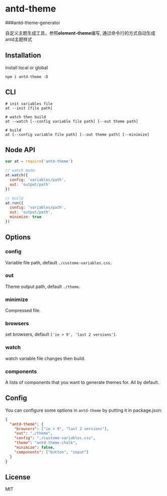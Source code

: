 # antd-theme
###antd-theme-generator

自定义主题生成工具，参照**element-theme**编写, 通过命令行的方式自动生成antd主题样式


## Installation
install local or global
```shell
npm i antd-theme -D
```


## CLI
```shell
# init variables file
at --init [file path]

# watch then build
at --watch [--config variable file path] [--out theme path]

# build
at [--config variable file path] [--out theme path] [--minimize]
```

## Node API
```javascript
var at = require('antd-theme')

// watch mode
at.watch({
  config: 'variables/path',
  out: 'output/path'
})

// build
at.run({
  config: 'variables/path',
  out: 'output/path',
  minimize: true
})
```

## Options
### config
Variable file path, default `./custome-variables.css`.

### out
Theme output path, default `./theme`.

### minimize
Compressed file.

### browsers
set browsers, default `['ie > 9', 'last 2 versions']`.

### watch
watch variable file changes then build.

### components
A lists of components that you want to generate themes for.  All by default.

## Config
You can configure some options in `antd-theme` by putting it in package.json:
```json
{
  "antd-theme": {
    "browsers": ["ie > 9", "last 2 versions"],
    "out": "./theme",
    "config": "./custome-variables.css",
    "theme": "antd-theme-chalk",
    "minimize": false,
    "components": ["button", "input"]
  }
}
```

## License
MIT